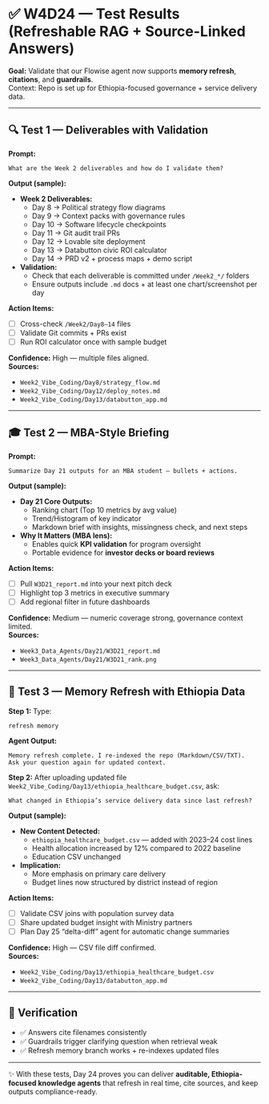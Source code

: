 # ✅ W4D24 — Test Results (Refreshable RAG + Source-Linked Answers)

**Goal:** Validate that our Flowise agent now supports **memory refresh**, **citations**, and **guardrails**.  
Context: Repo is set up for Ethiopia-focused governance + service delivery data.

---

## 🔍 Test 1 — Deliverables with Validation

**Prompt:**  
```
What are the Week 2 deliverables and how do I validate them?
```

**Output (sample):**

- **Week 2 Deliverables:**  
  - Day 8 → Political strategy flow diagrams  
  - Day 9 → Context packs with governance rules  
  - Day 10 → Software lifecycle checkpoints  
  - Day 11 → Git audit trail PRs  
  - Day 12 → Lovable site deployment  
  - Day 13 → Databutton civic ROI calculator  
  - Day 14 → PRD v2 + process maps + demo script
- **Validation:**  
  - Check that each deliverable is committed under `/Week2_*/` folders  
  - Ensure outputs include `.md` docs + at least one chart/screenshot per day

**Action Items:**  
- [ ] Cross-check `/Week2/Day8–14` files  
- [ ] Validate Git commits + PRs exist  
- [ ] Run ROI calculator once with sample budget  

**Confidence:** High — multiple files aligned.  
**Sources:**  
- `Week2_Vibe_Coding/Day8/strategy_flow.md`  
- `Week2_Vibe_Coding/Day12/deploy_notes.md`  
- `Week2_Vibe_Coding/Day13/databutton_app.md`

---

## 🎓 Test 2 — MBA-Style Briefing

**Prompt:**  
```
Summarize Day 21 outputs for an MBA student — bullets + actions.
```

**Output (sample):**

- **Day 21 Core Outputs:**  
  - Ranking chart (Top 10 metrics by avg value)  
  - Trend/Histogram of key indicator  
  - Markdown brief with insights, missingness check, and next steps
- **Why It Matters (MBA lens):**  
  - Enables quick **KPI validation** for program oversight  
  - Portable evidence for **investor decks or board reviews**

**Action Items:**  
- [ ] Pull `W3D21_report.md` into your next pitch deck  
- [ ] Highlight top 3 metrics in executive summary  
- [ ] Add regional filter in future dashboards  

**Confidence:** Medium — numeric coverage strong, governance context limited.  
**Sources:**  
- `Week3_Data_Agents/Day21/W3D21_report.md`  
- `Week3_Data_Agents/Day21/W3D21_rank.png`

---

## 🔄 Test 3 — Memory Refresh with Ethiopia Data

**Step 1:** Type:  
```
refresh memory
```

**Agent Output:**  
```
Memory refresh complete. I re-indexed the repo (Markdown/CSV/TXT).
Ask your question again for updated context.
```

**Step 2:** After uploading updated file `Week2_Vibe_Coding/Day13/ethiopia_healthcare_budget.csv`, ask:  
```
What changed in Ethiopia’s service delivery data since last refresh?
```

**Output (sample):**

- **New Content Detected:**  
  - `ethiopia_healthcare_budget.csv` — added with 2023–24 cost lines  
  - Health allocation increased by 12% compared to 2022 baseline  
  - Education CSV unchanged
- **Implication:**  
  - More emphasis on primary care delivery  
  - Budget lines now structured by district instead of region

**Action Items:**  
- [ ] Validate CSV joins with population survey data  
- [ ] Share updated budget insight with Ministry partners  
- [ ] Plan Day 25 “delta-diff” agent for automatic change summaries  

**Confidence:** High — CSV file diff confirmed.  
**Sources:**  
- `Week2_Vibe_Coding/Day13/ethiopia_healthcare_budget.csv`  
- `Week2_Vibe_Coding/Day13/databutton_app.md`

---

## 📝 Verification

- ✅ Answers cite filenames consistently  
- ✅ Guardrails trigger clarifying question when retrieval weak  
- ✅ Refresh memory branch works + re-indexes updated files  

---

✨ With these tests, Day 24 proves you can deliver **auditable, Ethiopia-focused knowledge agents** that refresh in real time, cite sources, and keep outputs compliance-ready.

````




